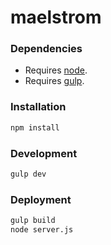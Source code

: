 # maelstrom

### Dependencies

- Requires [node](http://nodejs.org/).
- Requires [gulp](http://gulpjs.com/).

### Installation

```bash
npm install
```

### Development

```bash
gulp dev
```

### Deployment

```bash
gulp build
node server.js
```
